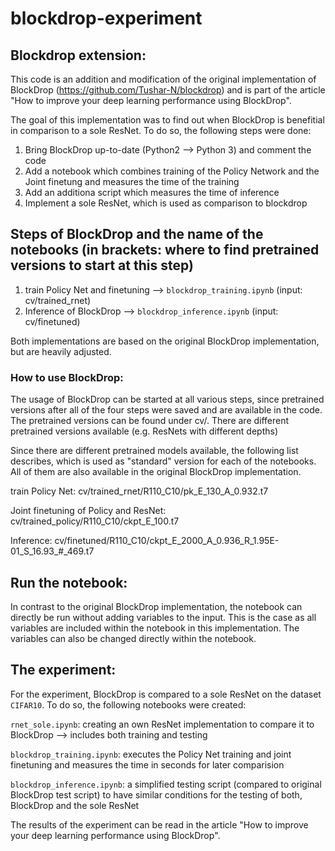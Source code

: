 # blockdrop-experiment

## Blockdrop extension: 

This code is an addition and modification of the original implementation of BlockDrop (https://github.com/Tushar-N/blockdrop) and is part of the article "How to improve your deep learning performance using BlockDrop". 

The goal of this implementation was to find out when BlockDrop is benefitial in comparison to a sole ResNet.
To do so, the following steps were done:
1. Bring BlockDrop up-to-date (Python2 --> Python 3) and comment the code 
2. Add a notebook which combines training of the Policy Network and the Joint finetung and measures the time of the training
3. Add an additiona script which measures the time of inference
4. Implement a sole ResNet, which is used as comparison to blockdrop

## Steps of BlockDrop and the name of the notebooks (in brackets: where to find pretrained versions to start at this step)
1. train Policy Net and finetuning --> ```blockdrop_training.ipynb``` (input: cv/trained_rnet)
2. Inference of BlockDrop  --> ```blockdrop_inference.ipynb``` (input: cv/finetuned)

Both implementations are based on the original BlockDrop implementation, but are heavily adjusted.

### How to use BlockDrop: 
The usage of BlockDrop can be started at all various steps, since pretrained versions after all of the four steps were saved and are available in the code. 
The pretrained versions can be found under cv/. There are different pretrained versions available (e.g. ResNets with different depths)

Since there are different pretrained models available, the following list describes, which is used as "standard" version for each of the notebooks. All of them are also available in the original BlockDrop implementation.

train Policy Net: cv/trained_rnet/R110_C10/pk_E_130_A_0.932.t7

Joint finetuning of Policy and ResNet: cv/trained_policy/R110_C10/ckpt_E_100.t7

Inference: cv/finetuned/R110_C10/ckpt_E_2000_A_0.936_R_1.95E-01_S_16.93_#_469.t7

## Run the notebook:
In contrast to the original BlockDrop implementation, the notebook can directly be run without adding variables to the input.
This is the case as all variables are included within the notebook in this implementation. The variables can also be changed directly within the notebook.

## The experiment:
For the experiment, BlockDrop is compared to a sole ResNet on the dataset ```CIFAR10```. To do so, the following notebooks were created:

```rnet_sole.ipynb```: creating an own ResNet implementation to compare it to BlockDrop --> includes both training and testing

```blockdrop_training.ipynb```: executes the Policy Net training and joint finetuning and measures the time in seconds for later comparision

```blockdrop_inference.ipynb```: a simplified testing script (compared to original BlockDrop test script) to have similar conditions for the testing of both, BlockDrop and the sole ResNet

The results of the experiment can be read in the article "How to improve your deep learning performance using BlockDrop".

